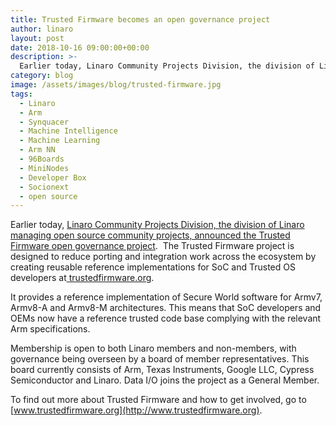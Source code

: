 ```yaml
---
title: Trusted Firmware becomes an open governance project
author: linaro
layout: post
date: 2018-10-16 09:00:00+00:00
description: >-
  Earlier today, Linaro Community Projects Division, the division of Linaro managing open source community projects, announced the Trusted Firmware open governance project.
category: blog
image: /assets/images/blog/trusted-firmware.jpg
tags:
  - Linaro
  - Arm
  - Synquacer
  - Machine Intelligence
  - Machine Learning
  - Arm NN
  - 96Boards
  - MiniNodes
  - Developer Box
  - Socionext
  - open source
---
```


Earlier today, [Linaro Community Projects Division, the division of Linaro managing open source community projects, announced the Trusted Firmware open governance project](https://www.trustedfirmware.org/news/linaro-community-projects-division-announces-the-trusted-firmware-open-project/).  The Trusted Firmware project is designed to reduce porting and integration work across the ecosystem by creating reusable reference implementations for SoC and Trusted OS developers at[ trustedfirmware.org](http://trustedfirmware.org/).

It provides a reference implementation of Secure World software for Armv7, Armv8-A and Armv8-M architectures. This means that SoC developers and OEMs now have a reference trusted code base complying with the relevant Arm specifications.

Membership is open to both Linaro members and non-members, with governance being overseen by a board of member representatives. This board currently consists of Arm, Texas Instruments, Google LLC, Cypress Semiconductor and Linaro. Data I/O joins the project as a General Member.

To find out more about Trusted Firmware and how to get involved, go to [www.trustedfirmware.org](http://www.trustedfirmware.org).

